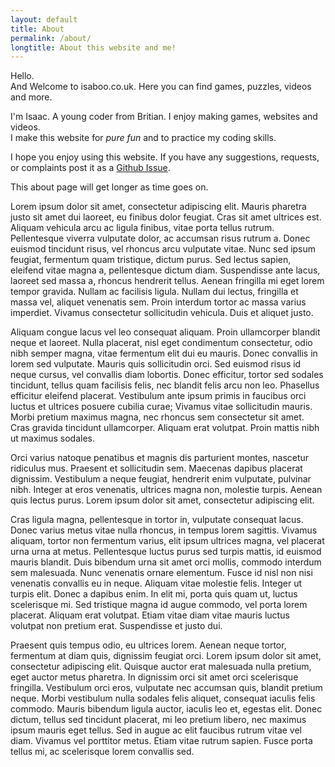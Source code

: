 ```yaml
---
layout: default
title: About
permalink: /about/
longtitle: About this website and me!
---
```

Hello.  
And Welcome to isaboo.co.uk. Here you can find games, puzzles, videos and more.

I'm Isaac. A young coder from Britian.  I enjoy making games, websites and videos.  
I make this website for _pure fun_ and to practice my coding skills.  

I hope you enjoy using this website. If you have any suggestions, requests, or complaints post it as a [Github Issue](https://github.com/isaboo/suggestions/issues/1).

This about page will get longer as time goes on.



Lorem ipsum dolor sit amet, consectetur adipiscing elit. Mauris pharetra justo sit amet dui laoreet, eu finibus dolor feugiat. Cras sit amet ultrices est. Aliquam vehicula arcu ac ligula finibus, vitae porta tellus rutrum. Pellentesque viverra vulputate dolor, ac accumsan risus rutrum a. Donec euismod tincidunt risus, vel rhoncus arcu vulputate vitae. Nunc sed ipsum feugiat, fermentum quam tristique, dictum purus. Sed lectus sapien, eleifend vitae magna a, pellentesque dictum diam. Suspendisse ante lacus, laoreet sed massa a, rhoncus hendrerit tellus. Aenean fringilla mi eget lorem tempor gravida. Nullam ac facilisis ligula. Nullam dui lectus, fringilla et massa vel, aliquet venenatis sem. Proin interdum tortor ac massa varius imperdiet. Vivamus consectetur sollicitudin vehicula. Duis et aliquet justo.

Aliquam congue lacus vel leo consequat aliquam. Proin ullamcorper blandit neque et laoreet. Nulla placerat, nisl eget condimentum consectetur, odio nibh semper magna, vitae fermentum elit dui eu mauris. Donec convallis in lorem sed vulputate. Mauris quis sollicitudin orci. Sed euismod risus id neque cursus, vel convallis diam lobortis. Donec efficitur, tortor sed sodales tincidunt, tellus quam facilisis felis, nec blandit felis arcu non leo. Phasellus efficitur eleifend placerat. Vestibulum ante ipsum primis in faucibus orci luctus et ultrices posuere cubilia curae; Vivamus vitae sollicitudin mauris. Morbi pretium maximus magna, nec rhoncus sem consectetur sit amet. Cras gravida tincidunt ullamcorper. Aliquam erat volutpat. Proin mattis nibh ut maximus sodales.

Orci varius natoque penatibus et magnis dis parturient montes, nascetur ridiculus mus. Praesent et sollicitudin sem. Maecenas dapibus placerat dignissim. Vestibulum a neque feugiat, hendrerit enim vulputate, pulvinar nibh. Integer at eros venenatis, ultrices magna non, molestie turpis. Aenean quis lectus purus. Lorem ipsum dolor sit amet, consectetur adipiscing elit.

Cras ligula magna, pellentesque in tortor in, vulputate consequat lacus. Donec varius metus vitae nulla rhoncus, in tempus lorem sagittis. Vivamus aliquam, tortor non fermentum varius, elit ipsum ultrices magna, vel placerat urna urna at metus. Pellentesque luctus purus sed turpis mattis, id euismod mauris blandit. Duis bibendum urna sit amet orci mollis, commodo interdum sem malesuada. Nunc venenatis ornare elementum. Fusce id nisl non nisi venenatis convallis eu in neque. Aliquam vitae molestie felis. Integer ut turpis elit. Donec a dapibus enim. In elit mi, porta quis quam ut, luctus scelerisque mi. Sed tristique magna id augue commodo, vel porta lorem placerat. Aliquam erat volutpat. Etiam vitae diam vitae mauris luctus volutpat non pretium erat. Suspendisse et justo dui.

Praesent quis tempus odio, eu ultrices lorem. Aenean neque tortor, fermentum at diam quis, dignissim feugiat orci. Lorem ipsum dolor sit amet, consectetur adipiscing elit. Quisque auctor erat malesuada nulla pretium, eget auctor metus pharetra. In dignissim orci sit amet orci scelerisque fringilla. Vestibulum orci eros, vulputate nec accumsan quis, blandit pretium neque. Morbi vestibulum nulla sodales felis aliquet, consequat iaculis felis commodo. Mauris bibendum ligula auctor, iaculis leo et, egestas elit. Donec dictum, tellus sed tincidunt placerat, mi leo pretium libero, nec maximus ipsum mauris eget tellus. Sed in augue ac elit faucibus rutrum vitae vel diam. Vivamus vel porttitor metus. Etiam vitae rutrum sapien. Fusce porta tellus mi, ac scelerisque lorem convallis sed. 